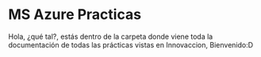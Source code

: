 # MS Azure Practicas
Hola, ¿qué tal?, estás dentro de la carpeta donde viene toda la documentación de todas las prácticas vistas en Innovaccion, Bienvenido:D

